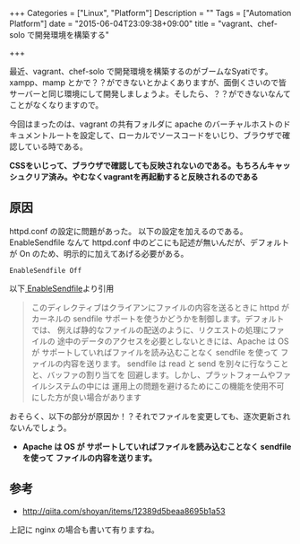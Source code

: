 +++
Categories = ["Linux", "Platform"]
Description = ""
Tags = ["Automation Platform"]
date = "2015-06-04T23:09:38+09:00"
title = "vagrant、chef-solo で開発環境を構築する"

+++

最近、vagrant、chef-solo で開発環境を構築するのがブームなSyatiです。xampp、mamp とかで？？ができないとかよくありますが、面倒くさいので皆サーバーと同じ環境にして開発しましょうよ。そしたら、？？ができないなんてことがなくなりますので。

今回はまったのは、vagrant の共有フォルダに apache のバーチャルホストのドキュメントルートを設定して、ローカルでソースコードをいじり、ブラウザで確認している時である。

**CSSをいじって、ブラウザで確認しても反映されないのである。もちろんキャッシュクリア済み。やむなくvagrantを再起動すると反映されるのである**

<!--more-->

## 原因

httpd.conf の設定に問題があった。
以下の設定を加えるのである。EnableSendfile なんて httpd.conf 中のどこにも記述が無いんだが、デフォルトが On のため、明示的に加えてあげる必要がある。

    EnableSendfile Off

以下[ EnableSendfile](http://httpd.apache.org/docs/2.2/mod/core.html#enablesendfile)より引用

> このディレクティブはクライアンにファイルの内容を送るときに httpd がカーネルの sendfile サポートを使うかどうかを制御します。デフォルトでは、 例えば静的なファイルの配送のように、リクエストの処理にファイルの 途中のデータのアクセスを必要としないときには、Apache は OS が サポートしていればファイルを読み込むことなく sendfile を使って ファイルの内容を送ります。
> sendfile は read と send を別々に行なうことと、バッファの割り当てを 回避します。しかし、プラットフォームやファイルシステムの中には 運用上の問題を避けるためにこの機能を使用不可にした方が良い場合があります

おそらく、以下の部分が原因か！？それでファイルを変更しても、逐次更新されないんでしょう。
-   **Apache は OS が サポートしていればファイルを読み込むことなく sendfile を使って ファイルの内容を送ります。**

## 参考

-   <http://qiita.com/shoyan/items/12389d5beaa8695b1a53>

上記に nginx の場合も書いて有りますね。
